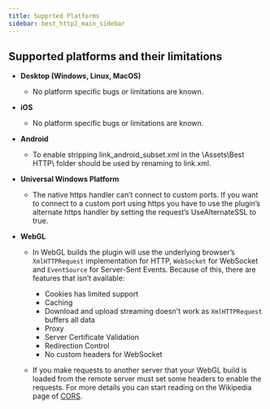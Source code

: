 ```yaml
---
title: Supprted Platforms
sidebar: best_http2_main_sidebar
---
```


## Supported platforms and their limitations

- **Desktop (Windows, Linux, MacOS)**

	- No platform specific bugs or limitations are known.
	
- **iOS**

	- No platform specific bugs or limitations are known.

- **Android**

	- To enable stripping link_android_subset.xml in the \Assets\Best HTTP\ folder should be used by renaming to link.xml.

- **Universal Windows Platform**

	- The native https handler can’t connect to custom ports. If you want to connect to a custom port using https you have to use the plugin’s alternate https handler by setting the request’s UseAlternateSSL to true.

- **WebGL**

	- In WebGL builds the plugin will use the underlying browser’s `XmlHTTPRequest` implementation for HTTP, `WebSocket` for WebSocket and `EventSource` for Server-Sent Events. Because of this, there are features that isn’t available:
	
		- Cookies has limited support
		- Caching
		- Download and upload streaming doesn't work as `XmlHTTPRequest` buffers all data
		- Proxy
		- Server Certificate Validation
		- Redirection Control
		- No custom headers for WebSocket

	- If you make requests to another server that your WebGL build is loaded from the remote server must set some headers to enable the requests. For more details you can start reading on the Wikipedia page of [CORS](https://en.wikipedia.org/wiki/Cross-origin_resource_sharing).